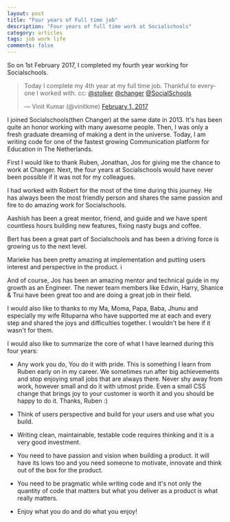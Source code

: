 ```yaml
---
layout: post
title: "Four years of Full time job"
description: "Four years of full time work at Socialschools"
category: articles
tags: job work life
comments: false
---
```


So on 1st February 2017, I completed my fourth year working for Socialschools.

<blockquote class="twitter-tweet" data-lang="en"><p lang="en" dir="ltr">Today I complete my 4th year at my full time job. Thankful to everyone I worked with. cc: <a href="https://twitter.com/stolker">@stolker</a> <a href="https://twitter.com/changer">@changer</a>  <a href="https://twitter.com/SocialSchools">@SocialSchools</a></p>&mdash; Vinit Kumar (@vinitkme) <a href="https://twitter.com/vinitkme/status/826694838456303616">February 1, 2017</a></blockquote>
<script async src="//platform.twitter.com/widgets.js" charset="utf-8"></script>

I joined Socialschools(then Changer) at the same date in 2013. It's has been quite an honor working with many awesome people.
Then, I was only a fresh graduate dreaming of making a dent in the universe. Today, I am writing code for one of the fastest
growing Communication platform for Education in The Netherlands.

First I would like to thank Ruben, Jonathan, Jos for giving me the chance to work at Changer. Next, the four years at Socialschools would have never been possible if it was not for my colleagues.

I had worked with Robert for the most of the time during this journey. He has always been the most friendly person and shares the same passion and fire to do amazing work for Socialschools.

 Aashish has been a great mentor, friend, and guide and we have spent countless hours building new features, fixing nasty bugs and coffee.

Bert has been a great part of Socialschools and has been a driving force is growing us to the next level.

Marieke has been pretty amazing at implementation and putting users interest and perspective in the product. i

And of course, Jos has been an amazing mentor and technical guide in my growth as an Engineer. The newer team members like Edwin, Harry, Shanice & Trui have been great too and are doing a great job in their field.

I would also like to thanks to my Ma, Moma, Papa, Baba, Jhunu and especially my wife Rituparna who have supported me at each and every step and shared the joys and difficulties together. I wouldn't be here if it wasn't for them.

I would also like to summarize the core of what I have learned during this four years:

- Any work you do, You do it with pride. This is something I learn from Ruben early on in my career. We sometimes run after big achievements and stop enjoying small jobs that are always there. Never shy away from work, however small and do it with utmost pride. Even a small CSS change that brings joy to your customer is worth it and you should be happy to do it.
Thanks, Ruben :)

- Think of users perspective and build for your users and use what you build.
- Writing clean, maintainable, testable code requires thinking and it is a very good investment.
- You need to have passion and vision when building a product. It will have its lows too and you need someone to motivate, innovate and think out of the box for the product.
- You need to be pragmatic while writing code and it's not only the quantity of code that matters but what you deliver as a product is what really matters.
- Enjoy what you do and do what you enjoy!
